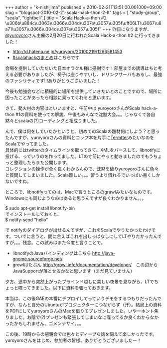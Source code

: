 +++
author = "k-nishijima"
published = 2010-02-21T13:51:00.001000+09:00
slug = "blogspot-2010-02-21-scala-hack-thon-2-lt"
tags = [ "study-group", "scala", "tightbell",]
title = "Scala Hack-a-thon #2 \u306b\u884c\u3063\u3066\u304d\u307e\u3057\u305f\uff06LT\u3067\u8a71\u3057\u3066\u304d\u307e\u3057\u305f"
+++
昨日になりますが、[@yuroyoro](http://twitter.com/yuroyoro)さん主催の2月20日に行われたScala
Hack-a-thon \#2 に行ってきました！  

-   <http://d.hatena.ne.jp/yuroyoro/20100219/1266581453>
-   [\#scalahackのまとめ](http://togetter.com/li/6510)はこちらです

会場を提供していただいた日本オラクル様に感謝です！部屋までの誘導はちと考える必要がありましたが、椅子は座りやすいし、ドリンクサーバもあるし、最強のファシリティです!!!ありがとうございました！

今後も勉強会などに積極的に場所を提供していきたいとのことですので、場所に困ったことがあったら相談に乗ってくれると思います。

  

さて、発火村の内容はといいますと、午前中は yuroyoroさんがScala
hack-a-thon
\#1の資料を使っての解説、午後もみんなで沈黙大会。。。じゃなくて各自黙々とscalaの(?)コーディングと相成りました。  
  
んで、僕は何をしていたかというと、初めてのScalaの題材何にしよう？と思ったんですが、yuroyoroさんの資料とコップ本を片手に[Termtter](http://termtter.org/)みたいなのをScalaでやってました。  
具体的にはtwitterのタイムラインを取ってきて、XMLをパースして、libnotifyに投げる、っていうのを作ってました。LTの寸前にやっと動きましたのでもうちょっと整理したらまた公開します。  
コレクションの操作が全く良くわからんので、沈黙を破りyuroyoroさんに色々と質問してしまいました。Scala難しい。。。習うより慣れろでいっぱい書くしかないですね。  
  
ところで、libnotifyってのは、Macで言うところのgrawlみたいなものです。Windowsにも同じようなのはあると思うんですが良くわかりません。。。  
  
$ sudo apt-get install libnotify-bin  
でインストールしておくと、  
$ notify-send "hello"  

で
notifyのダイアログが出せるんですが、これをScalaでやりたかったわけです。ついでに言うと、間に合えばこれを出しっぱなしにしてLTやりたかったんですが。。。残念。この試みはまた今度と言うことで。

-   libnotifyのJavaバインディングはこちら <http://java-gnome.sourceforge.net/>
-   growlはたぶん <http://growl.info/documentation/developer/>　この辺からJavaSupportが落とせるかなと思います（まだ見ていません）

夕方、途中から突然上がったブラインド越しに美しい夜景を見ながら、LTでちょっと喋ってきました。以下に資料を張っておきます。  
  

  
  
本当は、この後GAEの本番にデプロイしてっていうデモをするつもりだったんですが、なんと自分のUbuntuがプロジェクターにつながらず（汗）。結局上の資料をPDFにしてyuroyoroさんのMacを借りてプレゼンしました。いやーホント焦りました。お陰で(?)プレゼンも緊張してしまいなに喋ってるか良くわからなかったかもしれません、ゴメンナサイ。。。  
  
この後、19時からの懇親会では色々とディープな話を伺えて楽しかったです。yuroyoroさんをはじめ、参加者の皆様、ありがとうございましたー！
